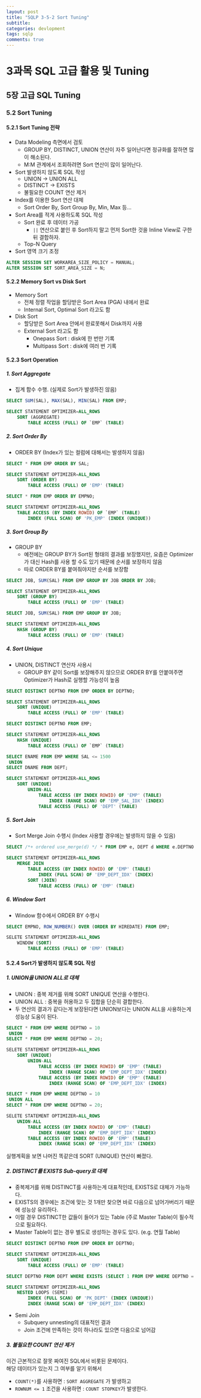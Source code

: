 ```yaml
---
layout: post
title: "SQLP 3-5-2 Sort Tuning"
subtitle:  
categories: devlopment
tags: sqlp
comments: true
---
```


# 3과목 SQL 고급 활용 및 Tuning

## 5장 고급 SQL Tuning

### 5.2 Sort Tuning

#### 5.2.1 Sort Tuning 전략
  - Data Modeling 측면에서 검토
    - GROUP BY, DISTINCT, UNION 연산이 자주 일어난다면 정규화를 잘하면 많이 해소된다.
    - M:M 관계에서 조회하려면 Sort 연산이 많이 일어난다.
  - Sort 발생하지 않도록 SQL 작성
    - UNION -> UNION ALL
    - DISTINCT -> EXISTS
    - 불필요한 COUNT 연산 제거
  - Index를 이용한 Sort 연산 대체
    - Sort Order By, Sort Group By, Min, Max 등...
  - Sort Area를 적게 사용하도록 SQL 작성
    - Sort 완료 후 데이터 가공
      - `||` 연산으로 붙인 후 Sort하지 말고 먼저 Sort한 것을 Inline View로 구한 뒤 결합하자.
    - Top-N Query
  - Sort 영역 크기 조정
```sql
ALTER SESSION SET WORKAREA_SIZE_POLICY = MANUAL;
ALTER SESSION SET SORT_AREA_SIZE = N;
```

#### 5.2.2 Memory Sort vs Disk Sort
  - Memory Sort
    - 전체 정렬 작업을 할당받은 Sort Area (PGA) 내에서 완료
    - Internal Sort, Optimal Sort 라고도 함
  - Disk Sort
    - 할당받은 Sort Area 안에서 완료못해서 Disk까지 사용
    - External Sort 라고도 함
      - Onepass Sort : disk에 한 번만 기록
      - Multipass Sort : disk에 여러 번 기록

#### 5.2.3 Sort Operation

##### 1. Sort Aggregate
- 집계 함수 수행. (실제로 Sort가 발생하진 않음)

```sql
SELECT SUM(SAL), MAX(SAL), MIN(SAL) FROM EMP;

SELECT STATEMENT OPTIMIZER=ALL_ROWS
    SORT (AGGREGATE)
        TABLE ACCESS (FULL) OF `EMP` (TABLE)
```

##### 2. Sort Order By
- ORDER BY (Index가 있는 컬럼에 대해서는 발생하지 않음)
```sql
SELECT * FROM EMP ORDER BY SAL;

SELECT STATEMENT OPTIMIZER=ALL_ROWS
    SORT (ORDER BY)
        TABLE ACCESS (FULL) OF 'EMP' (TABLE)
```
```sql
SELECT * FROM EMP ORDER BY EMPNO;

SELECT STATEMENT OPTIMIZER=ALL_ROWS
    TABLE ACCESS (BY INDEX ROWID) OF `EMP` (TABLE)
        INDEX (FULL SCAN) OF 'PK_EMP' (INDEX (UNIQUE))
```

##### 3. Sort Group By
- GROUP BY
  -  예전에는 GROUP BY가 Sort된 형태의 결과를 보장했지만, 요즘은 Optimizer가 대신 Hash를 사용 할 수도 있기 때문에 순서를 보장하지 않음
  -  따로 ORDER BY를 붙여줘야지만 순서를 보장함
```sql
SELECT JOB, SUM(SAL) FROM EMP GROUP BY JOB ORDER BY JOB;

SELECT STATEMENT OPTIMIZER=ALL_ROWS
    SORT (GROUP BY)
        TABLE ACCESS (FULL) OF 'EMP' (TABLE)
```
```sql
SELECT JOB, SUM(SAL) FROM EMP GROUP BY JOB;

SELECT STATEMENT OPTIMIZER=ALL_ROWS
    HASH (GROUP BY)
        TABLE ACCESS (FULL) OF 'EMP' (TABLE)
```

##### 4. Sort Unique
- UNION, DISTINCT 연산자 사용시
  - GROUP BY 같이 Sort를 보장해주지 않으므로 ORDER BY를 안붙여주면 Optimizer가 Hash로 실행할 가능성이 높음

```sql
SELECT DISTINCT DEPTNO FROM EMP ORDER BY DEPTNO;

SELECT STATEMENT OPTIMIZER=ALL_ROWS
    SORT (UNIQUE)
        TABLE ACCESS (FULL) OF 'EMP' (TABLE)
```
```sql
SELECT DISTINCT DEPTNO FROM EMP;

SELECT STATEMENT OPTIMIZER=ALL_ROWS
    HASH (UNIQUE)
        TABLE ACCESS (FULL) OF `EMP` (TABLE)
```
```sql
SELECT ENAME FROM EMP WHERE SAL <= 1500
 UNION
SELECT DNAME FROM DEPT;

SELECT STATEMENT OPTIMIZER=ALL_ROWS
    SORT (UNIQUE)
        UNION-ALL
            TABLE ACCESS (BY INDEX ROWID) OF 'EMP' (TABLE)
                INDEX (RANGE SCAN) OF 'EMP_SAL_IDX' (INDEX)
            TABLE ACCESS (FULL) OF 'DEPT' (TABLE)
```

##### 5. Sort Join
- Sort Merge Join 수행시 (Index 사용할 경우에는 발생하지 않을 수 있음)
```sql
SELECT /*+ ordered use_merge(d) */ * FROM EMP e, DEPT d WHERE e.DEPTNO = d.DEPTNO;

SELECT STATEMENT OPTIMIZER=ALL_ROWS
    MERGE JOIN
        TABLE ACCESS (BY INDEX ROWID) OF 'EMP' (TABLE)
            INDEX (FULL SCAN) OF 'EMP_DEPT_IDX' (INDEX)
        SORT (JOIN)
            TABLE ACCESS (FULL) OF 'EMP' (TABLE)
```

##### 6. Window Sort
- Window 함수에서 ORDER BY 수행시
```sql
SELECT EMPNO, ROW_NUMBER() OVER (ORDER BY HIREDATE) FROM EMP;

SELETE STATEMENT OPTIMIZER=ALL_ROWS
    WINDOW (SORT)
        TABLE ACCESS (FULL) OF 'EMP' (TABLE)
```

#### 5.2.4 Sort가 발생하지 않도록 SQL 작성

##### 1. UNION을 UNION ALL로 대체
- UNION : 중복 제거를 위해 SORT UNIQUE 연산을 수행한다.
- UNION ALL : 중복을 허용하고 두 집합을 단순히 결합한다.
- 두 연산의 결과가 같다는게 보장된다면 UNION보다는 UNION ALL을 사용하는게 성능상 도움이 된다.

```sql
SELECT * FROM EMP WHERE DEPTNO = 10
 UNION
SELECT * FROM EMP WHERE DEPTNO = 20;

SELETE STATEMENT OPTIMIZER=ALL_ROWS
    SORT (UNIQUE)
        UNION-ALL
            TABLE ACCESS (BY INDEX ROWID) OF 'EMP' (TABLE)
                INDEX (RANGE SCAN) OF 'EMP_DEPT_IDX' (INDEX)
            TABLE ACCESS (BY INDEX ROWID) OF 'EMP' (TABLE)
                INDEX (RANGE SCAN) OF 'EMP_DEPT_IDX' (INDEX)
```
```sql
SELECT * FROM EMP WHERE DEPTNO = 10
 UNION ALL
SELECT * FROM EMP WHERE DEPTNO = 20;

SELETE STATEMENT OPTIMIZER=ALL_ROWS
    UNION-ALL
        TABLE ACCESS (BY INDEX ROWID) OF 'EMP' (TABLE)
            INDEX (RANGE SCAN) OF 'EMP_DEPT_IDX' (INDEX)
        TABLE ACCESS (BY INDEX ROWID) OF 'EMP' (TABLE)
            INDEX (RANGE SCAN) OF 'EMP_DEPT_IDX' (INDEX)
```

실행계획을 보면 나머진 똑같은데 SORT (UNIQUE) 연산이 빠졌다.

##### 2. DISTINCT를 EXISTS Sub-query로 대체
- 중복제거를 위해 DISTINCT를 사용하는게 대표적인데, EXISTS로 대체가 가능하다.
- EXISTS의 경우에는 조건에 맞는 것 1개만 찾으면 바로 다음으로 넘어가버리기 때문에 성능상 유리하다.
- 이럴 경우 DISTINCT한 값들이 들어가 있는 Table (주로 Master Table)이 필수적으로 필요하다.
- Master Table이 없는 경우 별도로 생성하는 경우도 있다. (e.g. 연월 Table)

```sql
SELECT DISTINCT DEPTNO FROM EMP ORDER BY DEPTNO;

SELECT STATEMENT OPTIMIZER=ALL_ROWS
    SORT (UNIQUE)
        TABLE ACCESS (FULL) OF 'EMP' (TABLE)
```

```sql
SELECT DEPTNO FROM DEPT WHERE EXISTS (SELECT 1 FROM EMP WHERE DEPTNO = DEPT.DEPTNO) ORDER BY DEPTNO;

SELECT STATEMENT OPTIMIZER=ALL_ROWS
    NESTED LOOPS (SEMI)
        INDEX (FULL SCAN) OF 'PK_DEPT' (INDEX (UNIQUE))
        INDEX (RANGE SCAN) OF 'EMP_DEPT_IDX' (INDEX)
```
* Semi Join
  - Subquery unnesting의 대표적인 결과
  - Join 조건에 만족하는 것이 하나라도 있으면 다음으로 넘어감


##### 3. 불필요한 COUNT 연산 제거

이건 근본적으로 잘못 짜여진 SQL에서 비롯된 문제이다.  
해당 데이터가 있는지 그 여부를 알기 위해서  
- `COUNT(*)`를 사용하면 : `SORT AGGREGATE` 가 발생하고
- `ROWNUM <= 1` 조건을 사용하면 : `COUNT STOPKEY`가 발생한다.
